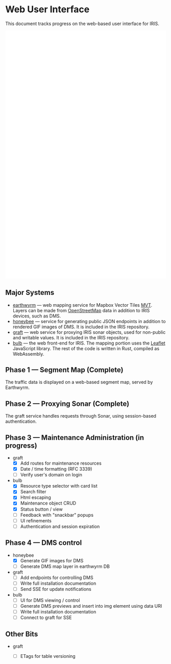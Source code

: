 # Web User Interface

This document tracks progress on the web-based user interface for IRIS.

![ui architecture](images/ui_architecture.svg)

## Major Systems

- [earthwyrm] — web mapping service for Mapbox Vector Tiles [MVT].  Layers can
  be made from [OpenStreetMap] data in addition to IRIS devices, such as DMS.
- [honeybee] — service for generating public JSON endpoints in addition to
  rendered GIF images of DMS.  It is included in the IRIS repository.
- [graft] — web service for proxying IRIS sonar objects, used for non-public and
  writable values.  It is included in the IRIS repository.
- [bulb] — the web front-end for IRIS.  The mapping portion uses the [Leaflet]
  JavaScript library.  The rest of the code is written in Rust, compiled as
  WebAssembly.

## Phase 1 — Segment Map (Complete)

The traffic data is displayed on a web-based segment map, served by Earthwyrm.

## Phase 2 — Proxying Sonar (Complete)

The graft service handles requests through Sonar, using session-based
authentication.

## Phase 3 — Maintenance Administration (in progress)

* graft
  - [X] Add routes for maintenance resources
  - [X] Date / time formatting (RFC 3339)
  - [ ] Verify user's domain on login
* bulb
  - [X] Resource type selector with card list
  - [X] Search filter
  - [X] Html escaping
  - [X] Maintenance object CRUD
  - [X] Status button / view
  - [ ] Feedback with "snackbar" popups
  - [ ] UI refinements
  - [ ] Authentication and session expiration

## Phase 4 — DMS control

* honeybee
  - [X] Generate GIF images for DMS
  - [ ] Generate DMS map layer in earthwyrm DB
* graft
  - [ ] Add endpoints for controlling DMS
  - [ ] Write full installation documentation
  - [ ] Send SSE for update notifications
* bulb
  - [ ] UI for DMS viewing / control
  - [ ] Generate DMS previews and insert into img element using data URI
  - [ ] Write full installation documentation
  - [ ] Connect to graft for SSE

## Other Bits

* graft
  - [ ] ETags for table versioning


[bulb]: https://github.com/mnit-rtmc/iris/tree/master/bulb
[earthwyrm]: https://github.com/DougLau/earthwyrm
[graft]: https://github.com/mnit-rtmc/iris/tree/master/graft
[honeybee]: https://github.com/mnit-rtmc/iris/tree/master/honeybee
[Leaflet]: https://github.com/Leaflet/Leaflet
[MuON]: https://github.com/muon-data/muon
[MVT]: https://docs.mapbox.com/vector-tiles/reference/
[OpenStreetMap]: https://www.openstreetmap.org
